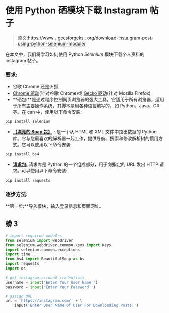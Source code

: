# 使用 Python 硒模块下载 Instagram 帖子

> 原文:[https://www . geesforgeks . org/download-insta gram-post-using-python-selenium-module/](https://www.geeksforgeeks.org/download-instagram-posts-using-python-selenium-module/)

在本文中，我们将学习如何使用 Python *Selenium* 模块下载个人资料的 Instagram 帖子。

### 要求:

*   谷歌 Chrome 还是火狐
*   [Chrome 驱动](https://chromedriver.chromium.org/downloads)(针对谷歌 Chrome)或 [Gecko 驱动](https://github.com/mozilla/geckodriver/releases)(针对 Mozilla Firefox)
*   **硒包:**是通过程序控制网页浏览器的强大工具。它适用于所有浏览器，适用于所有主要操作系统，其脚本是用各种语言编写的，如 Python、Java、C#等。在 can 中，使用以下命令安装:

```py
pip install selenium 
```

*   [**【漂亮的 Soap 包】**](https://www.geeksforgeeks.org/implementing-web-scraping-python-beautiful-soup/) **:** 是一个从 HTML 和 XML 文件中拉出数据的 Python 库。它与您最喜欢的解析器一起工作，提供导航、搜索和修改解析树的惯用方式。它可以使用以下命令安装:

```py
pip install bs4
```

*   [**请求包:**](https://www.geeksforgeeks.org/python-requests-tutorial/) 请求库是 Python 的一个组成部分，用于向指定的 URL 发出 HTTP 请求。可以使用以下命令安装:

```py
pip install requests
```

### 逐步方法:

**第一步:**导入模块，输入登录信息和页面网址。

## 蟒 3

```py
# import required modules
from selenium import webdriver
from selenium.webdriver.common.keys import Keys
import selenium.common.exceptions
import time
from bs4 import BeautifulSoup as bs
import requests
import os

# get instagram account credentials
username = input('Enter Your User Name ')
password = input('Enter Your Password ')

# assign URL
url = 'https://instagram.com/' + \
    input('Enter User Name Of User For Downloading Posts ')
```